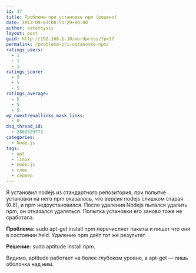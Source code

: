 ```yaml
---
id: 37
title: Проблема при установке npm (решено)
date: 2013-09-03T00:53:29+00:00
author: catethysis
layout: post
guid: http://192.168.1.10/wordpress/?p=37
permalink: /problema-pri-ustanovke-npm/
ratings_users:
  - 1
  - 1
  - 1
ratings_score:
  - 5
  - 5
  - 5
ratings_average:
  - 5
  - 5
  - 5
wp_noextrenallinks_mask_links:
  - 0
dsq_thread_id:
  - 2802329772
categories:
  - Node.js
tags:
  - apt
  - linux
  - node.js
  - глюк
  - сервер
---
```

Я установил nodejs из стандартного репозитория, при попытке установки на него npm оказалось, что версия nodejs слишком старая (0.8), и npm недоустановился. После удаления Nodejs пытался удалить npm, он отказался удаляться. Попытка установки его заново тоже не сработала.

****Проблема**:** sudo apt-get install npm перечисляет пакеты и пишет что они в состоянии held. Удаление npm даёт тот же результат.

**Решение:** sudo aptitude install npm.

Видимо, aptitude работает на более глубоком уровне, а apt-get &#8212; лишь оболочка над ним.